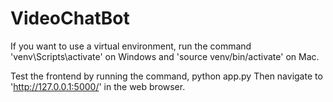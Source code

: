 # VideoChatBot

If you want to use a virtual environment, run the command 'venv\Scripts\activate' 
on Windows and 'source venv/bin/activate' on Mac. 

Test the frontend by running the command, python app.py
Then navigate to 'http://127.0.0.1:5000/' in the web browser.